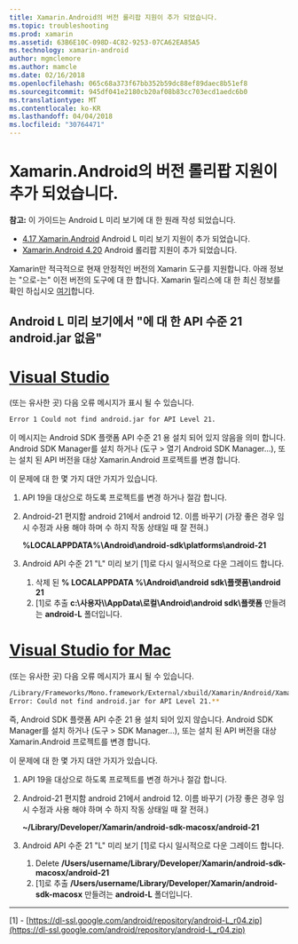 ```yaml
---
title: Xamarin.Android의 버전 롤리팝 지원이 추가 되었습니다.
ms.topic: troubleshooting
ms.prod: xamarin
ms.assetid: 63B6E10C-098D-4C82-9253-07CA62EA85A5
ms.technology: xamarin-android
author: mgmclemore
ms.author: mamcle
ms.date: 02/16/2018
ms.openlocfilehash: 065c68a373f67bb352b59dc88ef89daec8b51ef8
ms.sourcegitcommit: 945df041e2180cb20af08b83cc703ecd1aedc6b0
ms.translationtype: MT
ms.contentlocale: ko-KR
ms.lasthandoff: 04/04/2018
ms.locfileid: "30764471"
---
```

# <a name="what-version-of-xamarinandroid-added-lollipop-support"></a>Xamarin.Android의 버전 롤리팝 지원이 추가 되었습니다.

**참고:** 이 가이드는 Android L 미리 보기에 대 한 원래 작성 되었습니다.

-   [4.17 Xamarin.Android](https://developer.xamarin.com/releases/android/xamarin.android_4/xamarin.android_4.17/) Android L 미리 보기 지원이 추가 되었습니다.
-   [Xamarin.Android 4.20](https://developer.xamarin.com/releases/android/xamarin.android_4/xamarin.android_4.20/) Android 롤리팝 지원이 추가 되었습니다.

Xamarin만 적극적으로 현재 안정적인 버전의 Xamarin 도구를 지원합니다. 아래 정보는 "으로-는" 이전 버전의 도구에 대 한 합니다. Xamarin 릴리스에 대 한 최신 정보를 확인 하십시오 [여기](http://releases.xamarin.com/)합니다.

## <a name="missing-androidjar-for-api-level-21-in-android-l-preview"></a>Android L 미리 보기에서 "에 대 한 API 수준 21 android.jar 없음"

# <a name="visual-studiotabvswin"></a>[Visual Studio](#tab/vswin)

(또는 유사한 곳) 다음 오류 메시지가 표시 될 수 있습니다.

```cmd
Error 1 Could not find android.jar for API Level 21.
```

이 메시지는 Android SDK 플랫폼 API 수준 21 용 설치 되어 있지 않음을 의미 합니다. Android SDK Manager를 설치 하거나 (도구 > 열기 Android SDK Manager...), 또는 설치 된 API 버전을 대상 Xamarin.Android 프로젝트를 변경 합니다.

이 문제에 대 한 몇 가지 대안 가지가 있습니다.

1. API 19을 대상으로 하도록 프로젝트를 변경 하거나 절감 합니다.

2. Android-21 편지함 android 21에서 android 12. 이름 바꾸기 (가장 좋은 경우 임시 수정과 사용 해야 하며 수 하지 작동 상태일 때 잘 전혀.)

   **%LOCALAPPDATA%\\Android\\android-sdk\\platforms\\android-21**

3. Android API 수준 21 "L" 미리 보기 [1]로 다시 일시적으로 다운 그레이드 합니다.

    1.  삭제 된 **% LOCALAPPDATA %\\Android\\android sdk\\플랫폼\\android 21** 
    2.  [1]로 추출 **c:\\사용자\\<username>\\AppData\\로컬\\Android\\android sdk\\플랫폼** 만들려는 **android-L** 폴더입니다.

# <a name="visual-studio-for-mactabvsmac"></a>[Visual Studio for Mac](#tab/vsmac)

(또는 유사한 곳) 다음 오류 메시지가 표시 될 수 있습니다.

```bash
/Library/Frameworks/Mono.framework/External/xbuild/Xamarin/Android/Xamarin.Android.Common.targets: 
Error: Could not find android.jar for API Level 21.**
```

즉, Android SDK 플랫폼 API 수준 21 용 설치 되어 있지 않습니다. Android SDK Manager를 설치 하거나 (도구 > SDK Manager...), 또는 설치 된 API 버전을 대상 Xamarin.Android 프로젝트를 변경 합니다.

이 문제에 대 한 몇 가지 대안 가지가 있습니다.

1. API 19을 대상으로 하도록 프로젝트를 변경 하거나 절감 합니다.

2. Android-21 편지함 android 21에서 android 12. 이름 바꾸기 (가장 좋은 경우 임시 수정과 사용 해야 하며 수 하지 작동 상태일 때 잘 전혀.)

   **~/Library/Developer/Xamarin/android-sdk-macosx/android-21**

3. Android API 수준 21 "L" 미리 보기 [1]로 다시 일시적으로 다운 그레이드 합니다.

    1.  Delete **/Users/username/Library/Developer/Xamarin/android-sdk-macosx/android-21**
    2.  [1]로 추출 **/Users/username/Library/Developer/Xamarin/android-sdk-macosx** 만들려는 **android-L** 폴더입니다.

-----


[1] - [https://dl-ssl.google.com/android/repository/android-L_r04.zip](https://dl-ssl.google.com/android/repository/android-L_r04.zip)
